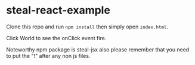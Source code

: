 # steal-react-example

Clone this repo and run `npm install` then simply open `index.html`.

Click World to see the onClick event fire.

Noteworthy npm package is steal-jsx
also please remember that you need to put the "!" after any non js files.
